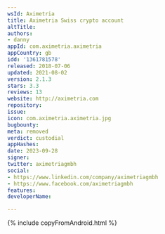 ```yaml
---
wsId: Aximetria
title: Aximetria Swiss crypto account
altTitle: 
authors:
- danny
appId: com.aximetria.aximetria
appCountry: gb
idd: '1361781578'
released: 2018-07-06
updated: 2021-08-02
version: 2.1.3
stars: 3.3
reviews: 13
website: http://aximetria.com
repository: 
issue: 
icon: com.aximetria.aximetria.jpg
bugbounty: 
meta: removed
verdict: custodial
appHashes: 
date: 2023-09-28
signer: 
twitter: aximetriagmbh
social:
- https://www.linkedin.com/company/aximetriagmbh
- https://www.facebook.com/aximetriagmbh
features: 
developerName: 

---
```


{% include copyFromAndroid.html %}
